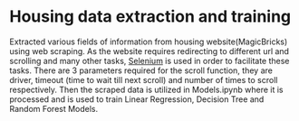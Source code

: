 # Housing data extraction and training

Extracted various fields of information from housing website(MagicBricks) using web scraping. As the website requires redirecting to different url and scrolling and many other tasks, [Selenium](https://selenium-python.readthedocs.io/) is used in order to facilitate these tasks. There are 3 parameters required for the scroll function, they are driver, timeout (time to wait till next scroll) and number of times to scroll respectively.
Then the scraped data is utilized in Models.ipynb where it is processed and is used to train Linear Regression, Decision Tree and Random Forest Models.
